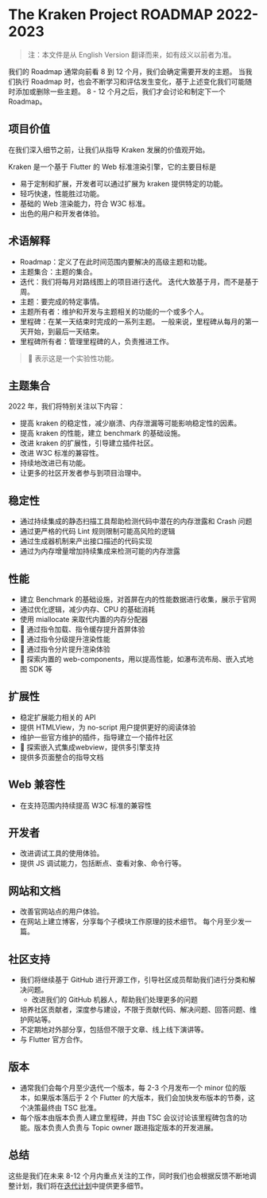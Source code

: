 # The Kraken Project ROADMAP 2022-2023

> 注：本文件是从 English Version 翻译而来，如有歧义以前者为准。

我们的 Roadmap 通常向前看 8 到 12 个月，我们会确定需要开发的主题。 当我们执行 Roadmap 时，也会不断学习和评估发生变化，基于上述变化我们可能随时添加或删除一些主题。 8 - 12 个月之后，我们才会讨论和制定下一个 Roadmap。

## 项目价值

在我们深入细节之前，让我们从指导 Kraken 发展的价值观开始。

Kraken 是一个基于 Flutter 的 Web 标准渲染引擎，它的主要目标是

- 易于定制和扩展，开发者可以通过扩展为 kraken 提供特定的功能。
- 轻巧快速，性能胜过功能。
- 基础的 Web 渲染能力，符合 W3C 标准。
- 出色的用户和开发者体验。

## 术语解释

- Roadmap：定义了在此时间范围内要解决的高级主题和功能。
- 主题集合：主题的集合。
- 迭代：我们将每月对路线图上的项目进行迭代。 迭代大致基于月，而不是基于周。
- 主题：要完成的特定事情。
- 主题所有者：维护和开发与主题相关的功能的一个或多个人。
- 里程碑：在某一天结束时完成的一系列主题。 一般来说，里程碑从每月的第一天开始，到最后一天结束。
- 里程碑所有者：管理里程碑的人，负责推进工作。

> 🚀 表示这是一个实验性功能。

## 主题集合

2022 年，我们将特别关注以下内容：

- 提高 kraken 的稳定性，减少崩溃、内存泄漏等可能影响稳定性的因素。
- 提高 kraken 的性能，建立 benchmark 的基础设施。
- 改进 kraken 的扩展性，引导建立插件社区。
- 改进 W3C 标准的兼容性。
- 持续地改进已有功能。
- 让更多的社区开发者参与到项目治理中。

## 稳定性

- 通过持续集成的静态扫描工具帮助检测代码中潜在的内存泄露和 Crash 问题
- 通过更严格的代码 Lint 规则限制可能高风险的逻辑
- 通过生成器机制来产出接口描述的代码实现
- 通过为内存增量增加持续集成来检测可能的内存泄露

## 性能

- 建立 Benchmark 的基础设施，对首屏在内的性能数据进行收集，展示于官网
- 通过优化逻辑，减少内存、CPU 的基础消耗
- 使用 miallocate 来取代内置的内存分配器
- 🚀 通过指令加载、指令缓存提升首屏体验
- 🚀 通过指令分级提升渲染性能
- 🚀 通过指令分片提升渲染体验
- 🚀 探索内置的 web-components，用以提高性能，如瀑布流布局、嵌入式地图 SDK 等

## 扩展性

- 稳定扩展能力相关的 API
- 提供 HTMLView，为 no-script 用户提供更好的阅读体验
- 维护一些官方维护的插件，指导建立一个插件社区
- 🚀 探索嵌入式集成webview，提供多引擎支持
- 提供多页面整合的指导文档

## Web 兼容性

- 在支持范围内持续提高 W3C 标准的兼容性

## 开发者

- 改进调试工具的使用体验。
- 提供 JS 调试能力，包括断点、查看对象、命令行等。

## 网站和文档

- 改善官网站点的用户体验。
- 在网站上建立博客，分享每个子模块工作原理的技术细节。 每个月至少发一篇。

## 社区支持

- 我们将继续基于 GitHub 进行开源工作，引导社区成员帮助我们进行分类和解决问题。
   - 改进我们的 GitHub 机器人，帮助我们处理更多的问题
- 培养社区贡献者，深度参与建设，不限于贡献代码、解决问题、回答问题、维护网站等。
- 不定期地对外部分享，包括但不限于文章、线上线下演讲等。
- 与 Flutter 官方合作。

## 版本

- 通常我们会每个月至少迭代一个版本，每 2-3 个月发布一个 minor 位的版本，如果版本落后于 2 个 Flutter 的大版本，我们会加快发布版本的节奏，这个决策最终由 TSC 批准。
- 每个版本由版本负责人建立里程碑，并由 TSC 会议讨论该里程碑包含的功能。版本负责人负责与 Topic owner 跟进指定版本的开发进展。

## 总结

这些是我们在未来 8-12 个月内重点关注的工作，同时我们也会根据反馈不断地调整计划，我们将在[迭代计划](/Iteration-Plans)中提供更多细节。

